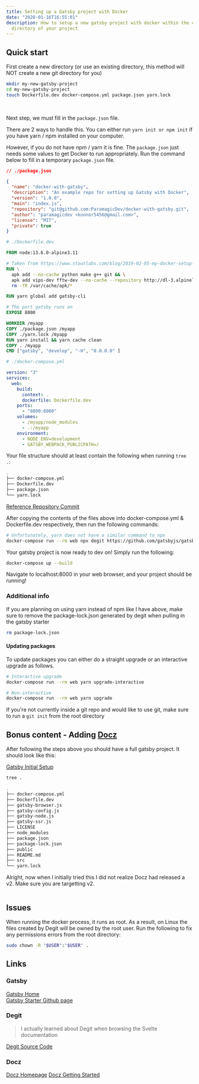 ```yaml
---
title: Setting up a Gatsby project with Docker
date: "2020-01-16T16:55:01"
description: How to setup a new gatsby project with docker within the current
  directory of your project
---
```


## Quick start

First create a new directory (or use an existing directory, this method will NOT
create a new git directory for you)

```bash
mkdir my-new-gatsby-project
cd my-new-gatsby-project
touch Dockerfile.dev docker-compose.yml package.json yarn.lock
```

</br>

Next step, we must fill in the `package.json` file.

There are 2 ways to handle this. You can either run `yarn init or npm init` if you have
yarn / npm installed on your computer.

However, if you do not have npm / yarn it is fine. The `package.json` just needs
some values to get Docker to run appropriately. Run the command below to fill in
a temporary `package.json` file.

```json
// ./package.json

{
  "name": "docker-with-gatsby",
  "description": "An example repo for setting up Gatsby with Docker",
  "version": "1.0.0",
  "main": "index.js",
  "repository": "git@github.com:ParamagicDev/docker-with-gatsby.git",
  "author": "paramagicdev <konnor5456@gmail.com>",
  "license": "MIT",
  "private": true
}
```

```dockerfile
# ./Dockerfile.dev

FROM node:13.6.0-alpine3.11

# Taken from https://www.stoutlabs.com/blog/2019-02-05-my-docker-setup-gatsby-next/
RUN \
  apk add --no-cache python make g++ git && \
  apk add vips-dev fftw-dev --no-cache --repository http://dl-3.alpinelinux.org/alpine/edge/community --repository http://dl-3.alpinelinux.org/alpine/edge/main && \
  rm -fR /var/cache/apk/*

RUN yarn global add gatsby-cli

# The port gatsby runs on
EXPOSE 8000

WORKDIR /myapp
COPY ./package.json /myapp
COPY ./yarn.lock /myapp
RUN yarn install && yarn cache clean
COPY . /myapp
CMD ["gatsby", "develop", "-H", "0.0.0.0" ]
```

```yaml
# ./docker-compose.yml

version: "3"
services:
  web:
    build:
      context: .
      dockerfile: Dockerfile.dev
    ports:
      - "8000:8000"
    volumes:
      - /myapp/node_modules
      - .:/myapp
    environment:
      - NODE_ENV=development
      - GATSBY_WEBPACK_PUBLICPATH=/
```

Your file structure should at least contain the following when running `tree .`:

```bash
.
├── docker-compose.yml
├── Dockerfile.dev
├── package.json
└── yarn.lock
```

[Reference Repository Commit](https://github.com/ParamagicDev/docker-with-gatsby/tree/initial-docker-setup)

After copying the contents of the files above into docker-compose.yml & Dockerfile.dev
respectively, then run the following commands:

```bash
# Unfortunately, yarn does not have a similar command to npx
docker-compose run --rm web npx degit https://github.com/gatsbyjs/gatsby-starter-default . --force
```

Your gatsby project is now ready to dev on! Simply run the following:

```bash
docker-compose up --build
```

Navigate to localhost:8000 in your web browser, and your project should be running!

### Additional info

If you are planning on using yarn instead of npm like I have above, make sure to remove
the package-lock.json generated by degit when pulling in the gatsby starter

```bash
rm package-lock.json
```

#### Updating packages

To update packages you can either do a straight upgrade or an interactive upgrade
as follows.

```bash
# Interactive upgrade
docker-compose run --rm web yarn upgrade-interactive

# Non-interactive
docker-compose run --rm web yarn upgrade
```

If you're not currently inside a git repo and would like to use git, make sure to
run a `git init` from the root directory

## Bonus content - Adding [Docz](https://www.docz.site)

After following the steps above you should have a full gatsby project. It should look like this:

[Gatsby Initial Setup](https://github.com/ParamagicDev/docker-with-gatsby)

```bash
tree .

.
├── docker-compose.yml
├── Dockerfile.dev
├── gatsby-browser.js
├── gatsby-config.js
├── gatsby-node.js
├── gatsby-ssr.js
├── LICENSE
├── node_modules
├── package.json
├── package-lock.json
├── public
├── README.md
├── src
└── yarn.lock
```

Alright, now when I initially tried this I did not realize Docz had released a v2.
Make sure you are targetting v2.

```bash

```

## Issues

When running the docker process, it runs as root. As a result, on Linux the files
created by Degit will be owned by the root user. Run the following to fix
any permissions errors from the root directory:

```bash
sudo chown -R "$USER":"$USER" .
```

## Links

### Gatsby

[Gatsby Home](https://gatsbyjs.org)
</br>
[Gatsby Starter Github page](https://github.com/gatsbyjs/gatsby-starter-default)
</br>

### Degit

> I actually learned about Degit when browsing the Svelte documentation
> </br>

[Degit Source Code](https://github.com/Rich-Harris/degit)
</br>

### Docz

[Docz Homepage](https://www.docz.site)
[Docz Getting Started](https://www.docz.site/docs/getting-started)
